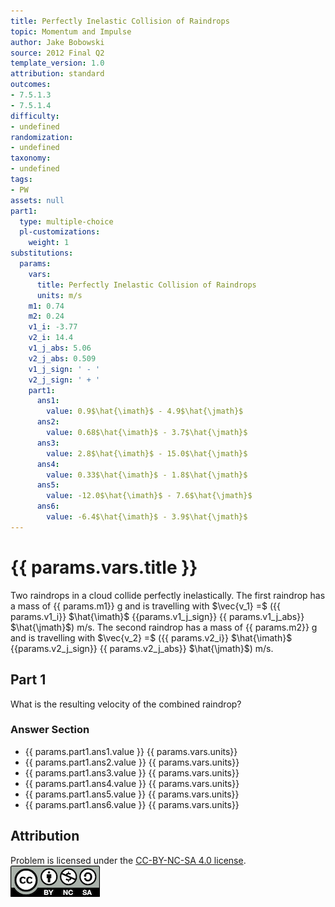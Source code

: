 ```yaml
---
title: Perfectly Inelastic Collision of Raindrops
topic: Momentum and Impulse
author: Jake Bobowski
source: 2012 Final Q2
template_version: 1.0
attribution: standard
outcomes:
- 7.5.1.3
- 7.5.1.4
difficulty:
- undefined
randomization:
- undefined
taxonomy:
- undefined
tags:
- PW
assets: null
part1:
  type: multiple-choice
  pl-customizations:
    weight: 1
substitutions:
  params:
    vars:
      title: Perfectly Inelastic Collision of Raindrops
      units: m/s
    m1: 0.74
    m2: 0.24
    v1_i: -3.77
    v2_i: 14.4
    v1_j_abs: 5.06
    v2_j_abs: 0.509
    v1_j_sign: ' - '
    v2_j_sign: ' + '
    part1:
      ans1:
        value: 0.9$\hat{\imath}$ - 4.9$\hat{\jmath}$
      ans2:
        value: 0.68$\hat{\imath}$ - 3.7$\hat{\jmath}$
      ans3:
        value: 2.8$\hat{\imath}$ - 15.0$\hat{\jmath}$
      ans4:
        value: 0.33$\hat{\imath}$ - 1.8$\hat{\jmath}$
      ans5:
        value: -12.0$\hat{\imath}$ - 7.6$\hat{\jmath}$
      ans6:
        value: -6.4$\hat{\imath}$ - 3.9$\hat{\jmath}$
---
```

# {{ params.vars.title }}
Two raindrops in a cloud collide perfectly inelastically. The first raindrop has a mass of {{ params.m1}} g and is travelling with $\vec{v_1} =$ ({{ params.v1_i}} $\hat{\imath}$ {{params.v1_j_sign}} {{ params.v1_j_abs}} $\hat{\jmath}$) m/s.
The second raindrop has a mass of {{ params.m2}} g and is travelling with $\vec{v_2} =$ ({{ params.v2_i}} $\hat{\imath}$ {{params.v2_j_sign}} {{ params.v2_j_abs}} $\hat{\jmath}$) m/s.

## Part 1

What is the resulting velocity of the combined raindrop?

### Answer Section

- {{ params.part1.ans1.value }} {{ params.vars.units}}
- {{ params.part1.ans2.value }} {{ params.vars.units}}
- {{ params.part1.ans3.value }} {{ params.vars.units}}
- {{ params.part1.ans4.value }} {{ params.vars.units}}
- {{ params.part1.ans5.value }} {{ params.vars.units}}
- {{ params.part1.ans6.value }} {{ params.vars.units}}

## Attribution

Problem is licensed under the [CC-BY-NC-SA 4.0 license](https://creativecommons.org/licenses/by-nc-sa/4.0/).<br> ![The Creative Commons 4.0 license requiring attribution-BY, non-commercial-NC, and share-alike-SA license.](https://raw.githubusercontent.com/firasm/bits/master/by-nc-sa.png)